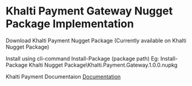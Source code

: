 Khalti Payment Gateway Nugget Package Implementation
====================================
Download Khalti Payment Nugget Package (Currently available on Khalti Nugget Package)

Install using cli-command
Install-Package (package path)
Eg: Install-Package Khalti Nugget Package\Khalti.Payment.Gateway.1.0.0.nupkg



Khalti Payment Documentaion [Documentation](https://docs.khalti.com/khalti-epayment/)
